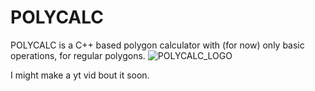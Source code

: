 # POLYCALC
POLYCALC is a C++ based polygon calculator with (for now) only basic operations, for regular polygons.
![POLYCALC_LOGO](https://user-images.githubusercontent.com/84286050/146656737-63843d13-77fd-4512-b780-62f8b79e2c22.png)

I might make a yt vid bout it soon.
